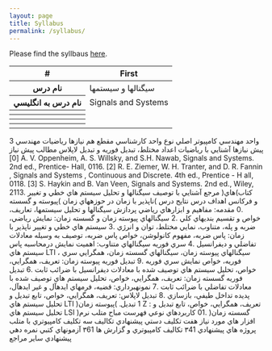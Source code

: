 ```yaml
---
layout: page
title: Syllabus
permalink: /syllabus/
---
```


Please find the syllbaus [here](/static_files/materials/Syllabus.pdf).

<link rel="stylesheet" href="https://cdn.rtlcss.com/bootstrap/v4.2.1/css/bootstrap.min.css" integrity="sha384-vus3nQHTD+5mpDiZ4rkEPlnkcyTP+49BhJ4wJeJunw06ZAp+wzzeBPUXr42fi8If" crossorigin="anonymous">

<table class="table table-striped table-dark">
  <thead>
    <tr>
      <th scope="col">#</th>
      <th scope="col">First</th>
    </tr>
  </thead>
  <tbody>
    <tr>
      <th scope="row"> نام درس</th>
      <td>
سيگنالها و سيستمها</td>
    </tr>
      <tr>
      <th scope="row">نام درس به انگليسي</th>
      <td>Signals and Systems</td>
    </tr>
      <tr>
      <th scope="row"></th>
      <td></td>
    </tr>
  <tr>
      <th scope="row"></th>
      <td></td>
    </tr>
      <tr>
      <th scope="row"></th>
      <td></td>
    </tr>
      <tr>
      <th scope="row"></th>
      <td></td>
    </tr>
     
     

  </tbody>
</table>



3 واحد
مهندسي کامپيوتر
اصلي
نوع واحد
کارشناسي
مقطع
هم نيازها
رياضيات مهندسي
پيش نيازها
آشنايي با رياضيات اعداد مختلط، تبديل فوريه و تبديل لاپلاس
مطالب پيش نياز
[0] A. V. Oppenheim, A. S. Willsky, and S.H. Nawab, Signals and Systems. 2nd ed., Prentice- Hall, 0116.
[2] R. E. Ziemer, W. H. Tranter, and D. R. Fannin , Signals and Systems , Continuous and Discrete. 4th ed., Prentice - H all, 0118.
[3] S. Haykin and B. Van Veen, Signals and Systems. 2nd ed., Wiley, 2113.
کتاب)هاي( مرجع
آشنايي با توصيف سيگنالها و تحليل سيستم هاي خطي و تغيير ناپذير با زمان در حوزههاي زمان )پيوسته و
گسسته( و فرکانس
اهداف درس
نتايج درس
.0 مقدمه: مفاهيم و ابزارهاي رياضي پردازش سيگنالها و تحليل سيستمها، تعاريف، خواص و
تقسيم بنديهاي کلي
.2 سيگنالهاي پيوسته زمان و گسسته زمان: نمايش رياضي، ضربه و پله، متناوب، نمايي مختلط، توان
و انرژي
.3 سيستم هاي خطي و تغيير ناپذير با زمان: پاس ضربه، مفهوم کانولوشن، خواص پاس ضربه، توصيف
به وسيله معادلات تفاضلي و ديفرانسيل
.4 سري فوريه سيگنالهاي متناوب: اهميت نمايش درمحاسبه پاس سيستم هاي LTI ، سيگنالهاي
پيوسته زمان، سيگنالهاي گسسته زمان، همگرايي سري فوريه، خواص نمايش سري فوريه
.9 تبديل فوريه پيوسته زمان: تعريف، همگرايي، خواص، تحليل سيستم هاي توصيف شده با معادلات
ديفرانسيل با ضرائب ثابت
.6 تبديل فوريه گسسته زمان: تعريف، همگرايي، خواص، تحليل سيستم هاي توصيف شده با معادلات
تفاضلي با ضرائب ثابت
.7 نمونهبرداري: قضيه، فرمهاي ايدهآل و غير ايدهآل، پديده تداخل طيفي، بازسازي
.8 تبديل لاپلاس: تعريف، همگرايي، خواص، تابع تبديل و تحليل سيستم هاي LTI )پيوسته زمان(
.1 تبديل Z : تعريف، همگرايي، خواص، تابع تبديل و تحليل سيستم هاي LSI )گسسته زمان(
.01 کاربردهاي نوعي
فهرست مباح
متلب
نرم افزار هاي مورد نياز
هفت تکليف دستي
پيشنهادي تکاليف
سه تکليف کامپيوتري با متلب
پروژه هاي پيشنهادي
۳41
تکاليف کامپيوتري و گزارش ها
۳61
آزمونهاي کتبي
نمره دهي پيشنهادي
ساير مراجع